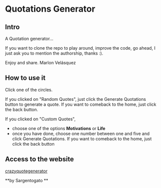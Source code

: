 # Quotations Generator

## Intro

A Quotation generator...

If you want to clone the repo to play around, improve the code, go ahead, I just ask you to mention the authorship, thanks :).

Enjoy and share. Marlon Velásquez

## How to use it
Click one of the circles.

If you clicked on "Random Quotes", just click the Generate Quotations button to generate a quote. If you want to comeback to the home, just click the back button.

If you clicked on "Custom Quotes", 
- choose one of the options **Motivations** or **Life**
- once you have done, choose one number between one and five and click Generate Quotations. 
 If you want to comeback to the home, just click the back button

 ## Access to the website
 [crazyquotegenerator](https://sargentogato.github.io/crazyquotegenerator/)

**by Sargentogato **

